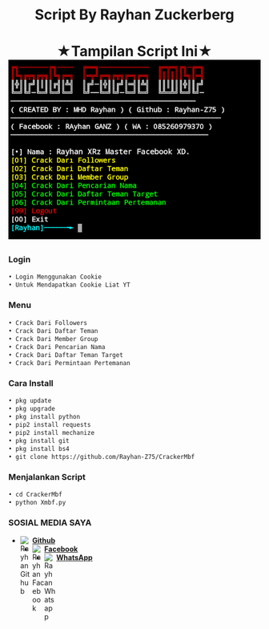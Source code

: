 
<h1 align="center">
    Script By Rayhan Zuckerberg
</h1>
<h1 align="center">
  ★Tampilan Script Ini★

<img src="https://github.com/Rayhan-Z75/CrackerMbf/blob/main/script.png" />

### Login
```
• Login Menggunakan Cookie 
• Untuk Mendapatkan Cookie Liat YT
```
### Menu
```
• Crack Dari Followers
• Crack Dari Daftar Teman
• Crack Dari Member Group
• Crack Dari Pencarian Nama
• Crack Dari Daftar Teman Target
• Crack Dari Permintaan Pertemanan
```
### Cara Install
```
• pkg update
• pkg upgrade
• pkg install python
• pip2 install requests
• pip2 install mechanize
• pkg install git
• pkg install bs4
• git clone https://github.com/Rayhan-Z75/CrackerMbf
```
### Menjalankan Script
```
• cd CrackerMbf
• python Xmbf.py
```
### SOSIAL MEDIA SAYA
* [<img alt="Rayhan Github" align="left" width="24px" src="https://cdn.jsdelivr.net/npm/simple-icons@v3/icons/github.svg" /> <b>Github</b>](https://github.com/Rayhan-Z75/)<br />
* [<img alt="Rayhan Facebook" align="left" width="24px" src="https://cdn.jsdelivr.net/npm/simple-icons@v3/icons/facebook.svg" /> <b>Facebook</b>](https://www.facebook.com/RayhanZberg)<br />
* [<img alt="Rayhan Whatsapp" align="left" width="24px" src="https://cdn.jsdelivr.net/npm/simple-icons@v3/icons/whatsapp.svg" /> <b>WhatsApp</b>](https://wa.me/6285260979370?text=Asalamualaikum+Bang)<br />
